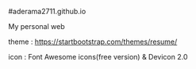 #aderama2711.github.io

My personal web

theme : https://startbootstrap.com/themes/resume/

icon : Font Awesome icons(free version) & Devicon 2.0

